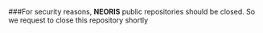 ###For security reasons, **NEORIS** public repositories should be closed. So we request to close this repository shortly

